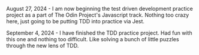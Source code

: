 August 27, 2024 - I am now beginning the test driven development practice project as a part of The Odin Project's Javascript track. Nothing too crazy here, just going to be putting TDD into practice via Jest.

September 4, 2024 - I have finished the TDD practice project. Had fun with this one and nothing too difficult. Like solving a bunch of little puzzles through the new lens of TDD.